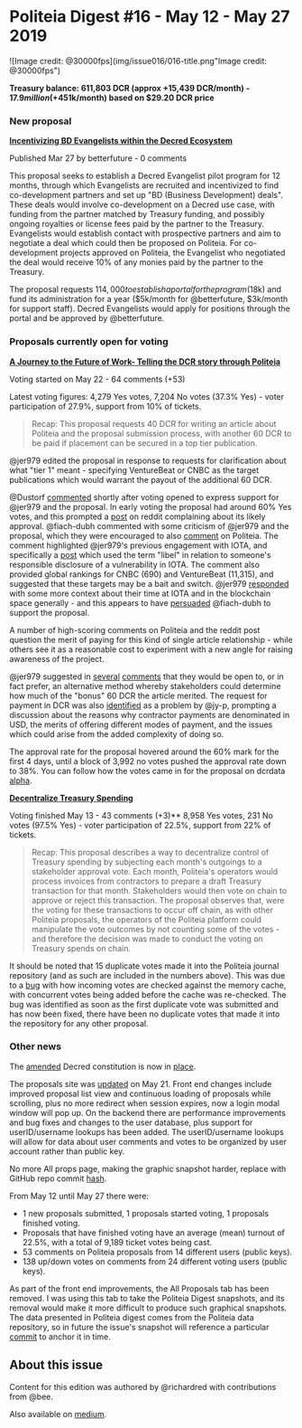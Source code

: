 # Politeia Digest #16 - May 12 - May 27 2019

![Image credit: @30000fps](img/issue016/016-title.png"Image credit: @30000fps")

**Treasury balance: 611,803 DCR (approx +15,439 DCR/month) - $17.9 million (+$451k/month) based on $29.20 DCR price**

### New proposal

**[Incentivizing BD Evangelists within the Decred Ecosystem](https://proposals.decred.org/proposals/cb446a469987d6603d93f442ef0d4e45bacbea47a72b5ce89f9c3cac3868d627)**

Published Mar 27 by betterfuture - 0 comments

This proposal seeks to establish a Decred Evangelist pilot program for 12 months, through which Evangelists are recruited and incentivized to find co-development partners and set up "BD (Business Development) deals". These deals would involve co-development on a Decred use case, with funding from the partner matched by Treasury funding, and possibly ongoing royalties or license fees paid by the partner to the Treasury. Evangelists would establish contact with prospective partners and aim to negotiate a deal which could then be proposed on Politeia. For co-development projects approved on Politeia, the Evangelist who negotiated the deal would receive 10% of any monies paid by the partner to the Treasury.

The proposal requests $114,000 to establish a portal for the program ($18k) and fund its administration for a year ($5k/month for @betterfuture, $3k/month for support staff). Decred Evangelists would apply for positions through the portal and be approved by @betterfuture.

### Proposals currently open for voting

**[A Journey to the Future of Work- Telling the DCR story through Politeia](https://proposals.decred.org/proposals/b9f342a0f917abb7a2ab25d5ed0aca63c06fe6dcc9d09565a9cde3b6fe7e6737)**

Voting started on May 22 - 64 comments (+53)

Latest voting figures: 4,279 Yes votes, 7,204 No votes (37.3% Yes) - voter participation of 27.9%, support from 10% of tickets.

> Recap: This proposal requests 40 DCR for writing an article about Politeia and the proposal submission process, with another 60 DCR to be paid if placement can be secured in a top tier publication.

@jer979 edited the proposal in response to requests for clarification about what "tier 1" meant - specifying VentureBeat or CNBC as the target publications which would warrant the payout of the additional 60 DCR.

@Dustorf [commented](https://proposals.decred.org/proposals/b9f342a0f917abb7a2ab25d5ed0aca63c06fe6dcc9d09565a9cde3b6fe7e6737/comments/18) shortly after voting opened to express support for @jer979 and the proposal. In early voting the proposal had around 60% Yes votes, and this prompted a [post](https://www.reddit.com/r/decred/comments/bsk1l4/the_treasury_is_getting_milked_by_those_useless/) on reddit complaining about its likely approval. @fiach-dubh commented with some criticism of @jer979 and the proposal, which they were encouraged to also [comment](https://proposals.decred.org/proposals/b9f342a0f917abb7a2ab25d5ed0aca63c06fe6dcc9d09565a9cde3b6fe7e6737/comments/29) on Politeia. The comment highlighted @jer979's previous engagement with IOTA, and specifically a [post](https://medium.com/@jer979/disclosure-im-an-advisor-to-iota-4956de37cfa0) which used the term "libel" in relation to someone's responsible disclosure of a vulnerability in IOTA. The comment also provided global rankings for CNBC (690) and VentureBeat (11,315), and suggested that these targets may be a bait and switch. @jer979 [responded](https://proposals.decred.org/proposals/b9f342a0f917abb7a2ab25d5ed0aca63c06fe6dcc9d09565a9cde3b6fe7e6737/comments/39) with some more context about their time at IOTA and in the blockchain space generally - and this appears to have [persuaded](https://proposals.decred.org/proposals/b9f342a0f917abb7a2ab25d5ed0aca63c06fe6dcc9d09565a9cde3b6fe7e6737/comments/59) @fiach-dubh to support the proposal.

A number of high-scoring comments on Politeia and the reddit post question the merit of paying for this kind of single article relationship - while others see it as a reasonable cost to experiment with a new angle for raising awareness of the project. 

@jer979 suggested in [several](https://proposals.decred.org/proposals/b9f342a0f917abb7a2ab25d5ed0aca63c06fe6dcc9d09565a9cde3b6fe7e6737/comments/7) [comments](https://proposals.decred.org/proposals/b9f342a0f917abb7a2ab25d5ed0aca63c06fe6dcc9d09565a9cde3b6fe7e6737/comments/52) that they would be open to, or in fact prefer, an alternative method whereby stakeholders could determine how much of the "bonus" 60 DCR the article merited. The request for payment in DCR was also [identified](https://proposals.decred.org/proposals/b9f342a0f917abb7a2ab25d5ed0aca63c06fe6dcc9d09565a9cde3b6fe7e6737/comments/23) as a problem by @jy-p, prompting a discussion about the reasons why contractor payments are denominated in USD, the merits of offering different modes of payment, and the issues which could arise from the added complexity of doing so.

The approval rate for the proposal hovered around the 60% mark for the first 4 days, until a block of 3,992 no votes pushed the approval rate down to 38%. You can follow how the votes came in for the proposal on dcrdata [alpha](https://alpha.dcrdata.org/proposal/a-journey-to-the-future-of-work-telling-the-dcr-story-through-politeia).

**[Decentralize Treasury Spending](https://proposals.decred.org/proposals/c96290a2478d0a1916284438ea2c59a1215fe768a87648d04d45f6b7ecb82c3f)**

Voting finished May 13 - 43 comments (+3)**
8,958 Yes votes, 231 No votes (97.5% Yes) - voter participation of 22.5%, support from 22% of tickets.

> Recap: This proposal describes a way to decentralize control of Treasury spending by subjecting each month's outgoings to a stakeholder approval vote. Each month, Politeia's operators would process invoices from contractors to prepare a draft Treasury transaction for that month. Stakeholders would then vote on chain to approve or reject this transaction. The proposal observes that, were the voting for these transactions to occur off chain, as with other Politeia proposals, the operators of the Politeia platform could manipulate the vote outcomes by not counting some of the votes - and therefore the decision was made to conduct the voting on Treasury spends on chain.

It should be noted that 15 duplicate votes made it into the Politeia journal repository (and as such are included in the numbers above). This was due to a [bug](https://github.com/decred/politeia/issues/882) with how incoming votes are checked against the memory cache, with concurrent votes being added before the cache was re-checked. The bug was identified as soon as the first duplicate vote was submitted and has now been fixed, there have been no duplicate votes that made it into the repository for any other proposal.

### Other news

The [amended](https://proposals.decred.org/proposals/fd56bb79e0383f40fc2d92f4473634c59f1aa0abda7aabe29079216202c83114) Decred constitution is now in [place](https://docs.decred.org/governance/decred-constitution/). 

The proposals site was [updated](https://matrix.to/#/!MIGqWXfLFBwhipPKYL:decred.org/$155845873121645ykVDq:decred.org?via=decred.org&via=matrix.org&via=zettaport.com) on May 21. Front end changes include improved proposal list view and continuous loading of proposals while scrolling, plus no more redirect when session expires, now a login modal window will pop up. On the backend there are performance improvements and bug fixes and changes to the user database, plus support for userID/username lookups has been added. The userID/username lookups will allow for data about user comments and votes to be organized by user account rather than public key.

No more All props page, making the graphic snapshot harder, replace with GitHub repo commit [hash](https://github.com/decred-proposals/mainnet/commit/7bc428a736227eeac092aaa02f0682af814b88a9).

From May 12 until May 27 there were:

- 1 new proposals submitted, 1 proposals started voting, 1 proposals finished voting.
- Proposals that have finished voting have an average (mean) turnout of 22.5%, with a total of 9,189 ticket votes being cast.
- 53 comments on Politeia proposals from 14 different users (public keys).
- 138  up/down votes on comments from  24  different voting users (public keys).

As part of the front end improvements, the All Proposals tab has been removed. I was using this tab to take the Politeia Digest snapshots, and its removal would make it more difficult to produce such graphical snapshots. The data presented in Politeia digest comes from the Politeia data repository, so in future the issue's snapshot will reference a particular [commit](https://github.com/decred-proposals/mainnet/commit/7bc428a736227eeac092aaa02f0682af814b88a9) to anchor it in time.

## About this issue

Content for this edition was authored by @richardred with contributions from @bee.

Also available on [medium]({}}).